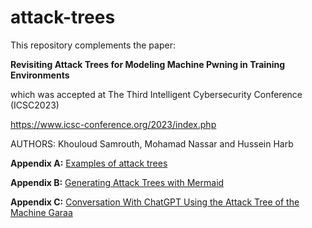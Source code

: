 # attack-trees
This repository complements the paper: 

**Revisiting Attack Trees for Modeling Machine Pwning in Training Environments** 

which was accepted at The Third Intelligent Cybersecurity Conference (ICSC2023) 

https://www.icsc-conference.org/2023/index.php

AUTHORS: Khouloud Samrouth, Mohamad Nassar and Hussein Harb

**Appendix A:** [Examples of attack trees](examples.md)

**Appendix B:** [Generating Attack Trees with Mermaid](mermaid.md)

**Appendix C:** [Conversation With ChatGPT Using the Attack Tree of the
Machine Garaa](chatgpt.md)








